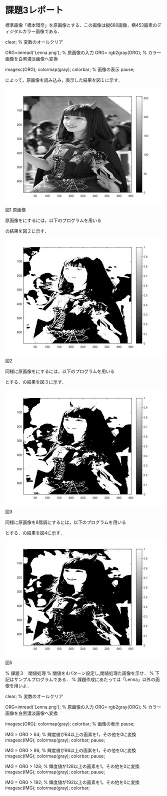 # 課題3レポート

標準画像「橋本環奈」を原画像とする．この画像は縦680画像，横453画素のディジタルカラー画像である．

clear; % 変数のオールクリア

ORG=imread('Lenna.png'); % 原画像の入力
ORG= rgb2gray(ORG); % カラー画像を白黒濃淡画像へ変換

imagesc(ORG); colormap(gray); colorbar; % 画像の表示
pause;

によって，原画像を読み込み，表示した結果を図１に示す．

![原画像](https://github.com/Tsutayaa/lecture_image_processing/blob/master/image/kadai3.1.jpg) 
図1 原画像

原画像をにするには，以下のプログラムを用いる




の結果を図２に示す．

![原画像](https://github.com/Tsutayaa/lecture_image_processing/blob/master/image/kadai3.2.jpg)
図2 

同様に原画像をにするには，以下のプログラムを用いる



とする．の結果を図３に示す．

![原画像](https://github.com/Tsutayaa/lecture_image_processing/blob/master/image/kadai3.3.jpg)  
図3　

同様に原画像を8階調にするには，以下のプログラムを用いる

とする．の結果を図4に示す．

![原画像](https://github.com/Tsutayaa/lecture_image_processing/blob/master/image/kadai3.4.jpg)
図5　





% 課題３　閾値処理
% 閾値を4パターン設定し,閾値処理た画像を示せ．
% 下記はサンプルプログラムである．
% 課題作成にあたっては「Lenna」以外の画像を用いよ．

clear; % 変数のオールクリア

ORG=imread('Lenna.png'); % 原画像の入力
ORG= rgb2gray(ORG); % カラー画像を白黒濃淡画像へ変換

imagesc(ORG); colormap(gray); colorbar; % 画像の表示
pause;

IMG = ORG > 64; % 輝度値が64以上の画素を1，その他を0に変換
imagesc(IMG); colormap(gray); colorbar;
pause;

IMG = ORG > 96; % 輝度値が96以上の画素を1，その他を0に変換
imagesc(IMG); colormap(gray); colorbar;
pause;

IMG = ORG > 128; % 輝度値が128以上の画素を1，その他を0に変換
imagesc(IMG); colormap(gray); colorbar;
pause;

IMG = ORG > 192; % 輝度値が192以上の画素を1，その他を0に変換
imagesc(IMG); colormap(gray); colorbar;
